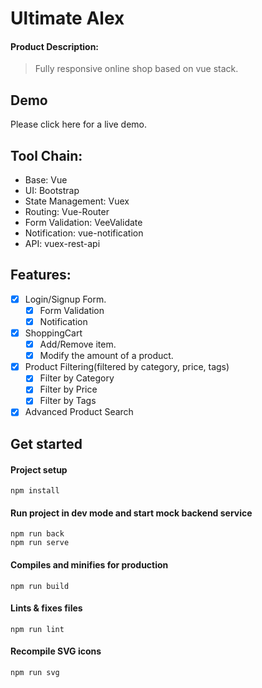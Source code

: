 # Ultimate Alex

#### Product Description:

> Fully responsive online shop based on vue stack.

## Demo

Please click here for a live demo.

## Tool Chain:

- Base: Vue
- UI: Bootstrap
- State Management: Vuex
- Routing: Vue-Router
- Form Validation: VeeValidate
- Notification: vue-notification
- API: vuex-rest-api

## Features:

- [x] Login/Signup Form. 
    - [x] Form Validation
    - [x] Notification
- [x] ShoppingCart
    - [x] Add/Remove item.
    - [x] Modify the amount of a product.
- [x] Product Filtering(filtered by category, price, tags)
    - [x] Filter by Category
    - [x] Filter by Price
    - [x] Filter by Tags
- [x] Advanced Product Search

## Get started

#### Project setup

```
npm install
```

#### Run project in dev mode and start mock backend service

```
npm run back
npm run serve
```

#### Compiles and minifies for production

```
npm run build
```

#### Lints & fixes files

```
npm run lint
```

#### Recompile SVG icons

```
npm run svg
```
